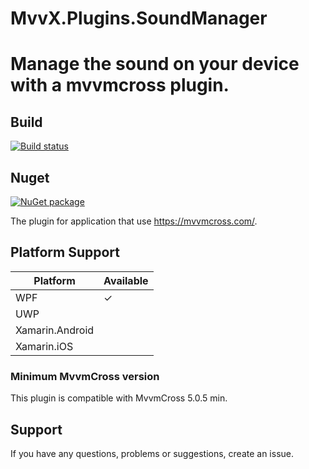 # MvvX.Plugins.SoundManager

Manage the sound on your device with a mvvmcross plugin.
=========

## Build 

[![Build status](https://ci.appveyor.com/api/projects/status/qoqollxlhlus880l?svg=true)](https://ci.appveyor.com/project/mathieumack/mvvx-plugins-soundmanager)

## Nuget

[![NuGet package](https://buildstats.info/nuget/MvvX.Plugins.SoundManager?includePreReleases=true)](https://nuget.org/packages/MvvX.Plugins.SoundManager)

The plugin for application that use https://mvvmcross.com/.

## Platform Support

| Platform | Available 
| --- | --- |
| WPF | &#x2713; | 
| UWP |   | 
| Xamarin.Android |   |
| Xamarin.iOS |   |

### Minimum MvvmCross version

This plugin is compatible with MvvmCross 5.0.5 min.

## Support
If you have any questions, problems or suggestions, create an issue.